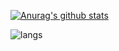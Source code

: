 

[![Anurag's github stats](https://github-readme-stats.vercel.app/api?username=NoHandsMate&show_icons=true&theme=radical)](https://github.com/anuraghazra/github-readme-stats)






![langs](https://github-readme-stats.vercel.app/api/top-langs/?username=NoHandsMate&layout=compact&theme=tokyonight)
